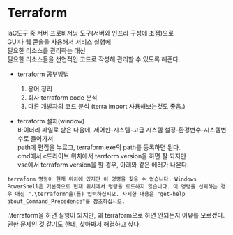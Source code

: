 # Terraform

IaC도구 중 서버 프로비저닝 도구(서버와 인프라 구성에 초점)으로  
GUI나 웹 콘솔을 사용해서 서비스 실행에  
필요한 리소스를 관리하는 대신  
필요한 리소스들을 선언적인 코드로 작성해 관리할 수 있도록 해준다.  


- terraform 공부방법  
    1. 용어 정리
    2. 회사 terraform code 분석
    3. 다른 개발자의 코드 분석 (terra import 사용해보는것도 좋음.)


- terraform 설치(window)  
바이너리 파일로 받은 다음에, 제어판-시스템-고급 시스템 설정-환경변수-시스템변수로 들어가서  
path에 편집을 누르고, terraform.exe의 path를 등록하면 된다.  
cmd에서 c드라이브 위치에서 terrform version을 하면 잘 되지만  
vsc에서 terraform version을 할 경우, 아래와 같은 에러가 나온다.  
```
terraform 명령이 현재 위치에 있지만 이 명령을 찾을 수 없습니다. Windows PowerShell은 기본적으로 현재 위치에서 명령을 로드하지 않습니다. 이 명령을 신뢰하는 경우 대신 ".\terraform"을(를) 입력하십시오. 자세한 내용은 "get-help about_Command_Precedence"를 참조하십시오.
```
.\terraform을 하면 실행이 되지만, 왜 terraform으로 하면 안되는지 이유를 모르겠다.  
권한 문제인 것 같기도 한데, 찾아봐서 해결하고 싶다.  